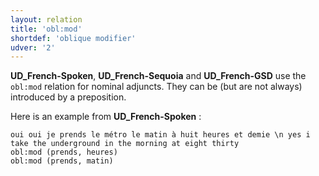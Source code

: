 ```yaml
---
layout: relation
title: 'obl:mod'
shortdef: 'oblique modifier'
udver: '2'
---
```


**UD_French-Spoken**, **UD_French-Sequoia** and **UD_French-GSD** use the `obl:mod` relation for nominal adjuncts.
They can be (but are not always) introduced by a preposition.

Here is an example from **UD_French-Spoken** :

~~~ sdparse
oui oui je prends le métro le matin à huit heures et demie \n yes i take the underground in the morning at eight thirty
obl:mod (prends, heures)
obl:mod (prends, matin)
~~~
<!-- Interlanguage links updated Po 6. listopadu 2023, 21:43:20 CET -->
